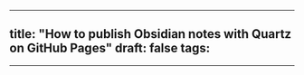 
---
title: "How to publish Obsidian notes with Quartz on GitHub Pages"
draft: false
tags:
  - 
---

